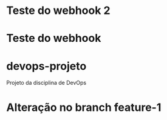 # Teste do webhook 2
# Teste do webhook 

# devops-projeto
Projeto da disciplina de DevOps

# Alteração no branch feature-1
